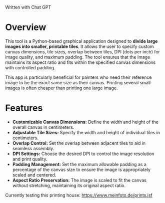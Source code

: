 Written with Chat GPT

# Overview
This tool is a Python-based graphical application designed to **divide large images into smaller, printable tiles**. It allows the user to specify custom canvas dimensions, tile sizes, overlap between tiles, DPI (dots per inch) for image quality, and maximum padding. The tool ensures that the image maintains its aspect ratio and fits within the specified canvas dimensions with controlled padding.

This app is particularly beneficial for painters who need their reference image to be the exact same size as their canvas. Printing several small images is often cheaper than printing one large image.

# Features
- **Customizable Canvas Dimensions:** Define the width and height of the overall canvas in centimeters.
- **Adjustable Tile Sizes:** Specify the width and height of individual tiles in centimeters.
- **Overlap Control:** Set the overlap between adjacent tiles to aid in seamless assembly.
- **DPI Settings:** Choose the desired DPI to control the image resolution and print quality.
- **Padding Management:** Set the maximum allowable padding as a percentage of the canvas size to ensure the image is appropriately scaled and centered.
- **Aspect Ratio Preservation:** The image is scaled to fit the canvas without stretching, maintaining its original aspect ratio.
  
Currently testing this printing house: https://www.meinfoto.de/prints.jsf